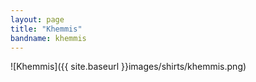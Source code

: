 ```yaml
---
layout: page
title: "Khemmis"
bandname: khemmis
---
```


![Khemmis]({{ site.baseurl }}images/shirts/khemmis.png)
